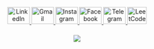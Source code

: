 <div align="center">
  <!-- LinkedIn -->
  <a href="https://www.linkedin.com/in/pavlo-kostereva-b830ba304/" target="_blank">
    <img src="https://raw.githubusercontent.com/maurodesouza/profile-readme-generator/master/src/assets/icons/social/linkedin/default.svg" width="52" height="40" alt="LinkedIn" />
  </a>  
  <!-- Gmail -->
  <a href="mailto:pavlokostereva@gmail.com" target="_blank">
    <img src="https://raw.githubusercontent.com/maurodesouza/profile-readme-generator/master/src/assets/icons/social/gmail/default.svg" width="52" height="40" alt="Gmail" />
  </a>
  
  <!-- Instagram -->
  <a href="https://www.instagram.com/k_pavlo_?igsh=dWYwNnB6dTVmN2d3" target="_blank">
    <img src="https://raw.githubusercontent.com/maurodesouza/profile-readme-generator/master/src/assets/icons/social/instagram/default.svg" width="52" height="40" alt="Instagram" />
  </a>
  
  <!-- Facebook -->
  <a href="https://www.facebook.com/pawlo.kosterewa/?locale=uk_UA" target="_blank">
    <img src="https://raw.githubusercontent.com/maurodesouza/profile-readme-generator/master/src/assets/icons/social/facebook/default.svg" width="52" height="40" alt="Facebook" />
  </a>
  
  <!-- Telegram -->
  <a href="https://t.me/Golovnenekomunist" target="_blank">
    <img src="https://raw.githubusercontent.com/maurodesouza/profile-readme-generator/master/src/assets/icons/social/telegram/default.svg" width="52" height="40" alt="Telegram" />
  </a>
  <!-- LeetCode -->
  <a href="https://leetcode.com/u/Pavlo_01/" target="_blank">
    <img src="https://cdn.jsdelivr.net/gh/simple-icons/simple-icons/icons/leetcode.svg" width="45" height="40" alt="LeetCode" />
  </a>
</div>


###

<div align="center">
  <img src="https://profile-counter.glitch.me/PavloKostereva/count.svg?"  />
</div>

